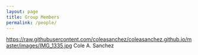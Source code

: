 ```yaml
---
layout: page
title: Group Members
permalink: /people/
---
```


https://raw.githubusercontent.com/coleasanchez/coleasanchez.github.io/master/images/IMG_1335.jpg 
Cole A. Sanchez
